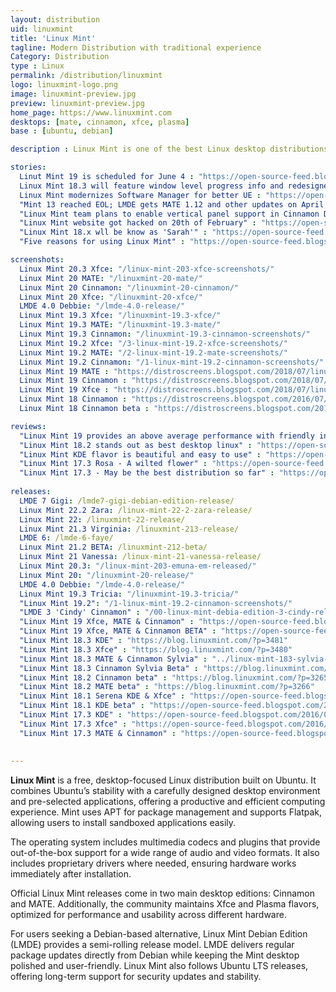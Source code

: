 ```yaml
---
layout: distribution
uid: linuxmint
title: 'Linux Mint'
tagline: Modern Distribution with traditional experience
Category: Distribution
type : Linux
permalink: /distribution/linuxmint
logo: linuxmint-logo.png
image: linuxmint-preview.jpg
preview: linuxmint-preview.jpg
home_page: https://www.linuxmint.com
desktops: [mate, cinnamon, xfce, plasma]
base : [ubuntu, debian]

description : Linux Mint is one of the best Linux desktop distributions, combining Ubuntu and Debian stability with a simple, modern, and user-friendly design.

stories:
  Linut Mint 19 is scheduled for June 4 : "https://open-source-feed.blogspot.com/2018/05/linux-mint-19-beta-is-scheduled-to.html"
  Linux Mint 18.3 will feature window level progress info and redesigned backup tool : "https://open-source-feed.blogspot.com/2017/09/linux-mint-183-will-feature-window.html"
  Linux Mint modernizes Software Manager for better UE : "https://open-source-feed.blogspot.com/2017/07/linux-mint-modernizes-software-manager.html"
  "Mint 13 reached EOL; LMDE gets MATE 1.12 and other updates on April 2017" : "https://open-source-feed.blogspot.com/2017/04/mint-13-reached-eol-lmde-gets-mate-118.html"
  "Linux Mint team plans to enable vertical panel support in Cinnamon Desktop" : "https://open-source-feed.blogspot.com/2016/10/linux-mint-team-plans-to-enable.html"
  "Linux Mint website got hacked on 20th of February" : "https://open-source-feed.blogspot.com/2016/02/linux-mint-website-got-hacked-on-20th.html" 
  "Linux Mint 18.x wll be know as 'Sarah'" : "https://open-source-feed.blogspot.com/2016/01/linux-mint-18x-wll-be-know-as-sarah.html"
  "Five reasons for using Linux Mint" : "https://open-source-feed.blogspot.com/2015/11/5-reasons-for-using-liinux-mint.html"

screenshots:
  Linux Mint 20.3 Xfce: "/linux-mint-203-xfce-screenshots/"
  Linux Mint 20 MATE: "/linuxmint-20-mate/"
  Linux Mint 20 Cinnamon: "/linuxmint-20-cinnamon/"
  Linux Mint 20 Xfce: "/linuxmint-20-xfce/"
  LMDE 4.0 Debbie: "/lmde-4.0-release/"
  Linux Mint 19.3 Xfce: "/linuxmint-19.3-xfce/"
  Linux Mint 19.3 MATE: "/linuxmint-19.3-mate/"
  Linux Mint 19.3 Cinnamon: "/linuxmint-19.3-cinnamon-screenshots/"
  Linux Mint 19.2 Xfce: "/3-linux-mint-19.2-xfce-screenshots/"
  Linux Mint 19.2 MATE: "/2-linux-mint-19.2-mate-screenshots/"
  Linux Mint 19.2 Cinnamon: "/1-linux-mint-19.2-cinnamon-screenshots/"
  Linux Mint 19 MATE : "https://distroscreens.blogspot.com/2018/07/linux-mint-19-mate-screenshots.html"
  Linux Mint 19 Cinnamon : "https://distroscreens.blogspot.com/2018/07/linux-mint-19-tara-cinnamon-edition.html"
  Linux Mint 19 Xfce : "https://distroscreens.blogspot.com/2018/07/linux-mint-19-xfce-edition-screenshots.html"
  Linux Mint 18 Cinnamon : "https://distroscreens.blogspot.com/2016/07/linux-mint-18-cinnamon-screenshots.html"
  Linux Mint 18 Cinnamon beta : "https://distroscreens.blogspot.com/2016/06/linux-mint-18-cinnamon-beta-screenshots.html"

reviews:
  "Linux Mint 19 provides an above average performance with friendly interface" : "https://open-source-feed.blogspot.com/2018/07/linux-mint-19-provides-above-average.html"
  "Linux Mint 18.2 stands out as best desktop linux" : "https://open-source-feed.blogspot.com/2017/08/linux-mint-182-stands-out-as-best.html"
  "Linux Mint KDE flavor is beautiful and easy to use" : "https://open-source-feed.blogspot.com/2017/03/linux-mint-kde-flavor-is-beautiful-and.html"
  "Linux Mint 17.3 Rosa - A wilted flower" : "https://open-source-feed.blogspot.com/2016/01/linux-mint-173-rosa-wilted-flower-review.html"
  "Linux Mint 17.3 - May be the best distribution so far" : "https://open-source-feed.blogspot.com/2015/12/linux-mint-173-may-be-best-linux-distro.html"
  
releases:
  LMDE 7 Gigi: /lmde7-gigi-debian-edition-release/
  Linux Mint 22.2 Zara: /linux-mint-22-2-zara-release/
  Linux Mint 22: /linuxmint-22-release/
  Linux Mint 21.3 Virginia: /linuxmint-213-release/
  LMDE 6: /lmde-6-faye/
  Linux Mint 21.2 BETA: /linuxmint-212-beta/
  Linux Mint 21 Vanessa: /linux-mint-21-vanessa-release/
  Linux Mint 20.3: "/linux-mint-203-emuna-em-released/"
  Linux Mint 20: "/linuxmint-20-release/"
  LMDE 4.0 Debbie: "/lmde-4.0-release/"
  Linux Mint 19.3 Tricia: "/linuxmint-19.3-tricia/"
  "Linux Mint 19.2": "/1-linux-mint-19.2-cinnamon-screenshots/"
  "LMDE 3 'Cindy' Cinnamon" : "/00-linux-mint-debia-edition-3-cindy-released/"
  "Linux Mint 19 Xfce, MATE & Cinnamon" : "https://open-source-feed.blogspot.com/2018/06/linux-mint-19-cinnamon-xfce-mate.html"
  "Linux Mint 19 Xfce, MATE & Cinnamon BETA" : "https://open-source-feed.blogspot.com/2018/06/linux-mint-19-xfce-mate-cinnamon-beta.html"
  "Linux Mint 18.3 KDE" : "https://blog.linuxmint.com/?p=3481"
  "Linux Mint 18.3 Xfce" : "https://blog.linuxmint.com/?p=3480"
  "Linux Mint 18.3 MATE & Cinnamon Sylvia" : "../linux-mint-183-sylvia-mate-and-cinnamon-editions-released/"
  "Linux Mint 18.3 Cinnamon Sylvia Beta" : "https://blog.linuxmint.com/?p=3445"
  "Linux Mint 18.2 Cinnamon beta" : "https://blog.linuxmint.com/?p=3265"
  "Linux Mint 18.2 MATE beta" : "https://blog.linuxmint.com/?p=3266"
  "Linux Mint 18.1 Serena KDE & Xfce" : "https://open-source-feed.blogspot.com/2017/01/linux-mint-181-serena-xfce-kde-editions.html"
  "Linux Mint 18.1 KDE beta" : "https://open-source-feed.blogspot.com/2017/01/linux-mint-181-kde-beta-released.html"
  "Linux Mint 17.3 KDE" : "https://open-source-feed.blogspot.com/2016/01/linux-mint-173-kde-released.html"
  "Linux Mint 17.3 Xfce" : "https://open-source-feed.blogspot.com/2016/01/linux-mint-173-rosa-xfce-released.html"
  "Linux Mint 17.3 MATE & Cinnamon" : "https://open-source-feed.blogspot.com/2015/12/linux-mint-173-rosa-cinnamonmate.html"
  
  
---
```


**Linux Mint** is a free, desktop-focused Linux distribution built on Ubuntu. It combines Ubuntu’s stability with a carefully designed desktop environment and pre-selected applications, offering a productive and efficient computing experience. Mint uses APT for package management and supports Flatpak, allowing users to install sandboxed applications easily.

The operating system includes multimedia codecs and plugins that provide out-of-the-box support for a wide range of audio and video formats. It also includes proprietary drivers where needed, ensuring hardware works immediately after installation.

Official Linux Mint releases come in two main desktop editions: Cinnamon and MATE. Additionally, the community maintains Xfce and Plasma flavors, optimized for performance and usability across different hardware.

For users seeking a Debian-based alternative, Linux Mint Debian Edition (LMDE) provides a semi-rolling release model. LMDE delivers regular package updates directly from Debian while keeping the Mint desktop polished and user-friendly. Linux Mint also follows Ubuntu LTS releases, offering long-term support for security updates and stability.